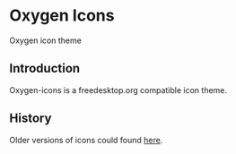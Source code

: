 # Oxygen Icons

Oxygen icon theme

## Introduction

Oxygen-icons is a freedesktop.org compatible icon theme.

## History

Older versions of icons could found [here](https://websvn.kde.org/trunk/kdesupport/oxygen-icons/).
